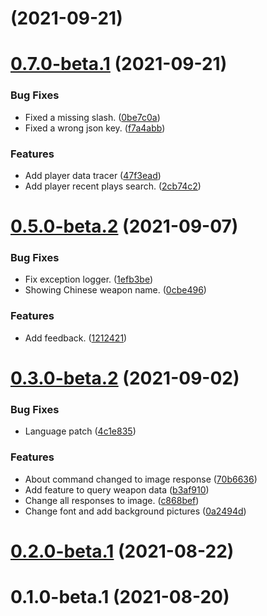 # [](https://github.com/GoForceX/MunitionBot/compare/v0.7.0-beta.1...v) (2021-09-21)



# [0.7.0-beta.1](https://github.com/GoForceX/MunitionBot/compare/v0.5.0-beta.2...v0.7.0-beta.1) (2021-09-21)


### Bug Fixes

* Fixed a missing slash. ([0be7c0a](https://github.com/GoForceX/MunitionBot/commit/0be7c0a7b10da73bae7b64fe1689121d1b22eba8))
* Fixed a wrong json key. ([f7a4abb](https://github.com/GoForceX/MunitionBot/commit/f7a4abb4e97586e897f97e2182d0ae1193d061e1))


### Features

* Add player data tracer ([47f3ead](https://github.com/GoForceX/MunitionBot/commit/47f3eadef7829e0f48dbff76e24c12869c60f567))
* Add player recent plays search. ([2cb74c2](https://github.com/GoForceX/MunitionBot/commit/2cb74c2ec1ae371d0e090750f60b9f38b4797d62))



# [0.5.0-beta.2](https://github.com/GoForceX/MunitionBot/compare/v0.3.0-beta.2...v0.5.0-beta.2) (2021-09-07)


### Bug Fixes

* Fix exception logger. ([1efb3be](https://github.com/GoForceX/MunitionBot/commit/1efb3be1d18dbcde2214bbdc6dccff0be6318ba7))
* Showing Chinese weapon name. ([0cbe496](https://github.com/GoForceX/MunitionBot/commit/0cbe4969e7c8441a7ca534da2bc92c86705908c7))


### Features

* Add feedback. ([1212421](https://github.com/GoForceX/MunitionBot/commit/12124215cf8bda2ff3a0d5576909a1733b28b08b))



# [0.3.0-beta.2](https://github.com/GoForceX/MunitionBot/compare/v0.2.0-beta.1...v0.3.0-beta.2) (2021-09-02)


### Bug Fixes

* Language patch ([4c1e835](https://github.com/GoForceX/MunitionBot/commit/4c1e835bccd7c5709764f572fe8bef0e76358af0))


### Features

* About command changed to image response ([70b6636](https://github.com/GoForceX/MunitionBot/commit/70b6636f1c7b7e38338afe070fd0e72847ca658b))
* Add feature to query weapon data ([b3af910](https://github.com/GoForceX/MunitionBot/commit/b3af910941dd86c239f1a6cfffd587dc577681b5))
* Change all responses to image. ([c868bef](https://github.com/GoForceX/MunitionBot/commit/c868befcca35f44364cdc1d798909b7c9b14a2f7))
* Change font and add background pictures ([0a2494d](https://github.com/GoForceX/MunitionBot/commit/0a2494db92d2fa1e63f4e7cf2964f0d988d91485))



# [0.2.0-beta.1](https://github.com/GoForceX/MunitionBot/compare/v0.1.0-beta.1...v0.2.0-beta.1) (2021-08-22)



# 0.1.0-beta.1 (2021-08-20)



